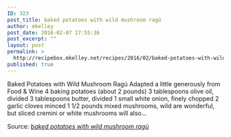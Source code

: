 ```yaml
---
ID: 323
post_title: baked potatoes with wild mushroom ragù
author: mkelley
post_date: 2016-02-07 17:55:36
post_excerpt: ""
layout: post
permalink: >
  http://recipebox.mkelley.net/recipes/2016/02/baked-potatoes-with-wild-mushroom-ragu/
published: true
---
```

Baked Potatoes with Wild Mushroom Ragù Adapted a little generously from Food &amp; Wine 4 baking potatoes (about 2 pounds) 3 tablespoons olive oil, divided 3 tablespoons butter, divided 1 small white onion, finely chopped 2 garlic cloves minced 1 1/2 pounds mixed mushrooms, wild are wonderful, but sliced cremini or white mushrooms will also…

Source: <em><a href="http://smittenkitchen.com/blog/2015/10/baked-potatoes-with-wild-mushroom-ragu/">baked potatoes with wild mushroom ragù</a></em>